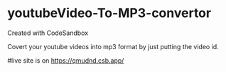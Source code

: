 # youtubeVideo-To-MP3-convertor
Created with CodeSandbox

Covert your youtube videos into mp3 format by just putting the video id.

#live site is on https://qmudnd.csb.app/
